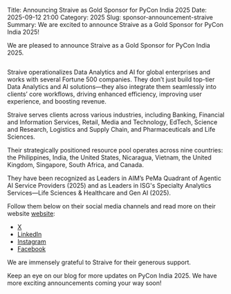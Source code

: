 Title: Announcing Straive as Gold Sponsor for PyCon India 2025
Date: 2025-09-12 21:00
Category: 2025
Slug: sponsor-announcement-straive
Summary: We are excited to announce Straive as a Gold Sponsor for PyCon India 2025!

<!-- PELICAN_END_SUMMARY -->

We are pleased to announce Straive as a Gold Sponsor for PyCon India 2025.

<p align="center" data-aos="fade-right"  data-aos-duration="1000">
    <img src="{static}/images/2025/sponsors/straive.png" alt="" class="img-fluid" style="border-radius: 0%; max-height: 100px;">
</p>

Straive operationalizes Data Analytics and AI for global enterprises and works with several Fortune 500 companies. They don’t just build top-tier Data Analytics and AI solutions—they also integrate them seamlessly into clients’ core workflows, driving enhanced efficiency, improving user experience, and boosting revenue.

Straive serves clients across various industries, including Banking, Financial and Information Services, Retail, Media and Technology, EdTech, Science and Research, Logistics and Supply Chain, and Pharmaceuticals and Life Sciences.

Their strategically positioned resource pool operates across nine countries: the Philippines, India, the United States, Nicaragua, Vietnam, the United Kingdom, Singapore, South Africa, and Canada.

They have been recognized as Leaders in AIM’s PeMa Quadrant of Agentic AI Service Providers (2025) and as Leaders in ISG's Specialty Analytics Services—Life Sciences & Healthcare and Gen AI (2025).

Follow them below on their social media channels and read more on their website [website](https://www.straive.com/):

- [X](https://x.com/Straive_)
- [LinkedIn](https://www.linkedin.com/company/straive_/)
- [Instagram](https://www.instagram.com/straive__/)
- [Facebook](https://www.facebook.com/Straive/)

We are immensely grateful to Straive for their generous support.

Keep an eye on our blog for more updates on PyCon India 2025. We have more exciting announcements coming your way soon!